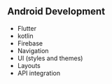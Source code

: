 ## Android Development

* Flutter
* kotlin
* Firebase 
* Navigation
* UI (styles and themes)
* Layouts
* API integration
